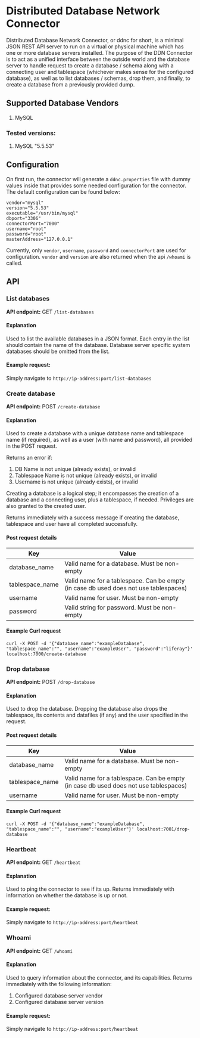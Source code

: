 # Distributed Database Network Connector

Distributed Database Network Connector, or ddnc for short, is a minimal JSON REST API server to run on a virtual or physical machine which has one or more database servers installed. The purpose of the DDN Connector is to act as a unified interface between the outside world and the database server to handle request to create a database / schema along with a connecting user and tablespace (whichever makes sense for the configured database), as well as to list databases / schemas, drop them, and finally, to create a database from a previously provided dump.

## Supported Database Vendors
1. MySQL

### Tested versions:
1. MySQL "5.5.53"

## Configuration
On first run, the connector will generate a `ddnc.properties` file with dummy values inside that provides some needed configuration for the connector. The default configuration can be found below:
```
vendor="mysql"
version="5.5.53"
executable="/usr/bin/mysql"
dbport="3306"
connectorPort="7000"
username="root"
password="root"
masterAddress="127.0.0.1"
```
Currently, only `vendor`, `username`, `password` and `connectorPort` are used for configuration. `vendor` and `version` are also returned when the api `/whoami` is called.


## API
### List databases
**API endpoint:** GET `/list-databases`
#### Explanation
Used to list the available databases in a JSON format. Each entry in the list should contain the name of the database. Database server specific system databases should be omitted from the list.

#### Example request:
Simply navigate to `http://ip-address:port/list-databases`

### Create database
**API endpoint:** POST `/create-database`
#### Explanation
Used to create a database with a unique database name and tablespace name (if required), as well as a user (with name and password), all provided in the POST request.

Returns an error if:
1. DB Name is not unique (already exists), or invalid
2. Tablespace Name is not unique (already exists), or invalid
3. Username is not unique (already exists), or invalid

Creating a database is a logical step; it encompasses the creation of a database and a connecting user, plus a tablespace, if needed. Privileges are also granted to the created user.

Returns immediately with a success message if creating the database, tablespace and user have all completed successfully.

#### Post request details
|Key|Value|
|---|---|
|database_name|Valid name for a database. Must be non-empty|
|tablespace_name|Valid name for a tablespace. Can be empty (in case db used does not use tablespaces)|
|username|Valid name for user. Must be non-empty|
|password|Valid string for password. Must be non-empty|

#### Example Curl request
```
curl -X POST -d '{"database_name":"exampleDatabase", "tablespace_name":"", "username":"exampleUser", "password":"liferay"}' localhost:7000/create-database
```

### Drop database
**API endpoint:** POST `/drop-database`
#### Explanation
Used to drop the database. Dropping the database also drops the tablespace, its contents and datafiles (if any) and the user specified in the request.

#### Post request details
|Key|Value|
|---|---|
|database_name|Valid name for a database. Must be non-empty|
|tablespace_name|Valid name for a tablespace. Can be empty (in case db used does not use tablespaces)|
|username|Valid name for user. Must be non-empty|

#### Example Curl request
```
curl -X POST -d '{"database_name":"exampleDatabase", "tablespace_name":"", "username":"exampleUser"}' localhost:7001/drop-database
```
### Heartbeat
**API endpoint:** GET `/heartbeat`
#### Explanation
Used to ping the connector to see if its up. Returns immediately with information on whether the database is up or not.
#### Example request:
Simply navigate to `http://ip-address:port/heartbeat`

### Whoami
**API endpoint:** GET `/whoami`
#### Explanation
Used to query information about the connector, and its capabilities. Returns immediately with the following information:
1. Configured database server vendor
2. Configured database server version



#### Example request:
Simply navigate to `http://ip-address:port/heartbeat`
